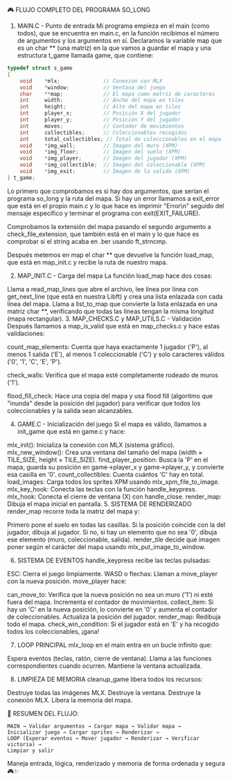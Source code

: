🎮 FLUJO COMPLETO DEL PROGRAMA SO_LONG
1. MAIN.C - Punto de entrada
Mi programa empieza en el main (como todos), que se encuentra en main.c, en la función recibimos el número de argumentos y los argumentos en sí. Declaramos la variable map que es un char ** (una matriz) en la que vamos a guardar el mapa y una estructura t_game llamada game, que contiene:

```c
typedef struct s_game
{
    void    *mlx;              // Conexión con MLX
    void    *window;           // Ventana del juego
    char    **map;             // El mapa como matriz de caracteres
    int     width;             // Ancho del mapa en tiles
    int     height;            // Alto del mapa en tiles
    int     player_x;          // Posición X del jugador
    int     player_y;          // Posición Y del jugador
    int     moves;             // Contador de movimientos
    int     collectibles;      // Coleccionables recogidos
    int     total_collectibles; // Total de coleccionables en el mapa
    void    *img_wall;         // Imagen del muro (XPM)
    void    *img_floor;        // Imagen del suelo (XPM)
    void    *img_player;       // Imagen del jugador (XPM)
    void    *img_collectible;  // Imagen del coleccionable (XPM)
    void    *img_exit;         // Imagen de la salida (XPM)
} t_game;
```

Lo primero que comprobamos es si hay dos argumentos, que serían el programa so_long y la ruta del mapa. Si hay un error llamamos a exit_error que está en el propio main.c y lo que hace es imprimir "Error\n" seguido del mensaje específico y terminar el programa con exit(EXIT_FAILURE).

Comprobamos la extensión del mapa pasando el segundo argumento a check_file_extension, que también está en el main y lo que hace es comprobar si el string acaba en .ber usando ft_strncmp.

Después metemos en map el char ** que devuelve la función load_map, que está en map_init.c y recibe la ruta de nuestro mapa.

2. MAP_INIT.C - Carga del mapa
La función load_map hace dos cosas:

Llama a read_map_lines que abre el archivo, lee línea por línea con get_next_line (que está en nuestra Libft) y crea una lista enlazada con cada línea del mapa.
Llama a list_to_map que convierte la lista enlazada en una matriz char **, verificando que todas las líneas tengan la misma longitud (mapa rectangular).
3. MAP_CHECKS.C y MAP_UTILS.C - Validación
Después llamamos a map_is_valid que está en map_checks.c y hace estas validaciones:

count_map_elements: Cuenta que haya exactamente 1 jugador ('P'), al menos 1 salida ('E'), al menos 1 coleccionable ('C') y solo caracteres válidos ('0', '1', 'C', 'E', 'P').

check_walls: Verifica que el mapa esté completamente rodeado de muros ('1').

flood_fill_check: Hace una copia del mapa y usa flood fill (algoritmo que "inunda" desde la posición del jugador) para verificar que todos los coleccionables y la salida sean alcanzables.

4. GAME.C - Inicialización del juego
Si el mapa es válido, llamamos a init_game que está en game.c y hace:

mlx_init(): Inicializa la conexión con MLX (sistema gráfico).
mlx_new_window(): Crea una ventana del tamaño del mapa (width × TILE_SIZE, height × TILE_SIZE).
find_player_position: Busca la 'P' en el mapa, guarda su posición en game->player_x y game->player_y, y convierte esa casilla en '0'.
count_collectibles: Cuenta cuántos 'C' hay en total.
load_images: Carga todos los sprites XPM usando mlx_xpm_file_to_image.
mlx_key_hook: Conecta las teclas con la función handle_keypress.
mlx_hook: Conecta el cierre de ventana (X) con handle_close.
render_map: Dibuja el mapa inicial en pantalla.
5. SISTEMA DE RENDERIZADO
render_map recorre toda la matriz del mapa y:

Primero pone el suelo en todas las casillas.
Si la posición coincide con la del jugador, dibuja al jugador.
Si no, si hay un elemento que no sea '0', dibuja ese elemento (muro, coleccionable, salida).
render_tile decide qué imagen poner según el carácter del mapa usando mlx_put_image_to_window.

6. SISTEMA DE EVENTOS
handle_keypress recibe las teclas pulsadas:

ESC: Cierra el juego limpiamente.
WASD o flechas: Llaman a move_player con la nueva posición.
move_player hace:

can_move_to: Verifica que la nueva posición no sea un muro ('1') ni esté fuera del mapa.
Incrementa el contador de movimientos.
collect_item: Si hay un 'C' en la nueva posición, lo convierte en '0' y aumenta el contador de coleccionables.
Actualiza la posición del jugador.
render_map: Redibuja todo el mapa.
check_win_condition: Si el jugador está en 'E' y ha recogido todos los coleccionables, ¡gana!

7. LOOP PRINCIPAL
mlx_loop en el main entra en un bucle infinito que:

Espera eventos (teclas, ratón, cierre de ventana).
Llama a las funciones correspondientes cuando ocurren.
Mantiene la ventana actualizada.

8. LIMPIEZA DE MEMORIA
cleanup_game libera todos los recursos:

Destruye todas las imágenes MLX.
Destruye la ventana.
Destruye la conexión MLX.
Libera la memoria del mapa.

🔄 RESUMEN DEL FLUJO:
```
MAIN → Validar argumentos → Cargar mapa → Validar mapa → 
Inicializar juego → Cargar sprites → Renderizar → 
LOOP (Esperar eventos → Mover jugador → Renderizar → Verificar victoria) → 
Limpiar y salir
```
Maneja entrada, lógica, renderizado y memoria de forma ordenada y segura 🎮✨
